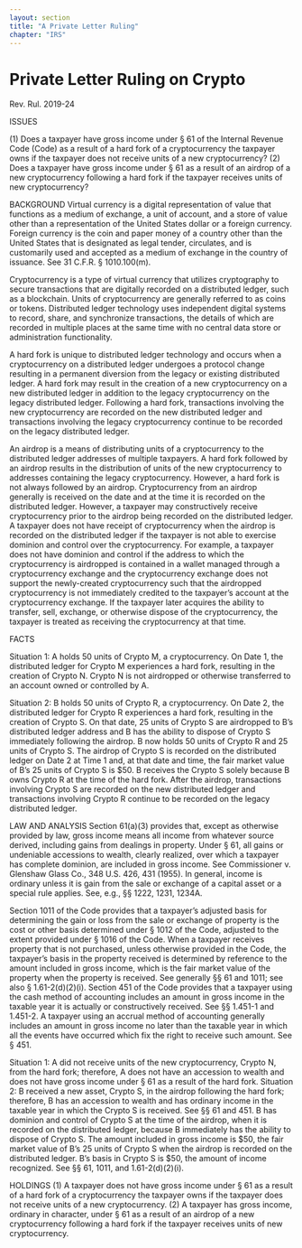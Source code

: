 ```yaml
---
layout: section
title: "A Private Letter Ruling"
chapter: "IRS"
---
```


# Private Letter Ruling on Crypto

Rev. Rul. 2019-24

ISSUES

(1) Does a taxpayer have gross income under § 61 of the Internal Revenue Code
(Code) as a result of a hard fork of a cryptocurrency the taxpayer owns if the taxpayer
does not receive units of a new cryptocurrency?
(2) Does a taxpayer have gross income under § 61 as a result of an airdrop of a
new cryptocurrency following a hard fork if the taxpayer receives units of new
cryptocurrency?

BACKGROUND
 Virtual currency is a digital representation of value that functions as a medium of
exchange, a unit of account, and a store of value other than a representation of the
United States dollar or a foreign currency. Foreign currency is the coin and paper
money of a country other than the United States that is designated as legal tender,
circulates, and is customarily used and accepted as a medium of exchange in the
country of issuance. See 31 C.F.R. § 1010.100(m). 

 Cryptocurrency is a type of virtual currency that utilizes cryptography to secure
transactions that are digitally recorded on a distributed ledger, such as a blockchain.
Units of cryptocurrency are generally referred to as coins or tokens. Distributed ledger
technology uses independent digital systems to record, share, and synchronize
transactions, the details of which are recorded in multiple places at the same time with
no central data store or administration functionality.

 A hard fork is unique to distributed ledger technology and occurs when a
cryptocurrency on a distributed ledger undergoes a protocol change resulting in a
permanent diversion from the legacy or existing distributed ledger. A hard fork may
result in the creation of a new cryptocurrency on a new distributed ledger in addition to
the legacy cryptocurrency on the legacy distributed ledger. Following a hard fork,
transactions involving the new cryptocurrency are recorded on the new distributed
ledger and transactions involving the legacy cryptocurrency continue to be recorded on
the legacy distributed ledger.

 An airdrop is a means of distributing units of a cryptocurrency to the distributed
ledger addresses of multiple taxpayers. A hard fork followed by an airdrop results in the
distribution of units of the new cryptocurrency to addresses containing the legacy
cryptocurrency. However, a hard fork is not always followed by an airdrop.
Cryptocurrency from an airdrop generally is received on the date and at the time
it is recorded on the distributed ledger. However, a taxpayer may constructively receive
cryptocurrency prior to the airdrop being recorded on the distributed ledger. A taxpayer
does not have receipt of cryptocurrency when the airdrop is recorded on the distributed
ledger if the taxpayer is not able to exercise dominion and control over the 
cryptocurrency. For example, a taxpayer does not have dominion and control if the
address to which the cryptocurrency is airdropped is contained in a wallet managed
through a cryptocurrency exchange and the cryptocurrency exchange does not support
the newly-created cryptocurrency such that the airdropped cryptocurrency is not
immediately credited to the taxpayer’s account at the cryptocurrency exchange. If the
taxpayer later acquires the ability to transfer, sell, exchange, or otherwise dispose of the
cryptocurrency, the taxpayer is treated as receiving the cryptocurrency at that time.

FACTS

Situation 1: A holds 50 units of Crypto M, a cryptocurrency. On Date 1, the
distributed ledger for Crypto M experiences a hard fork, resulting in the creation of
Crypto N. Crypto N is not airdropped or otherwise transferred to an account owned or
controlled by A.

Situation 2: B holds 50 units of Crypto R, a cryptocurrency. On Date 2, the
distributed ledger for Crypto R experiences a hard fork, resulting in the creation of
Crypto S. On that date, 25 units of Crypto S are airdropped to B’s distributed ledger
address and B has the ability to dispose of Crypto S immediately following the airdrop.
B now holds 50 units of Crypto R and 25 units of Crypto S. The airdrop of Crypto S is
recorded on the distributed ledger on Date 2 at Time 1 and, at that date and time, the
fair market value of B’s 25 units of Crypto S is $50. B receives the Crypto S solely
because B owns Crypto R at the time of the hard fork. After the airdrop, transactions
involving Crypto S are recorded on the new distributed ledger and transactions involving
Crypto R continue to be recorded on the legacy distributed ledger.

LAW AND ANALYSIS 
 Section 61(a)(3) provides that, except as otherwise provided by law, gross
income means all income from whatever source derived, including gains from dealings
in property. Under § 61, all gains or undeniable accessions to wealth, clearly realized,
over which a taxpayer has complete dominion, are included in gross income. See
Commissioner v. Glenshaw Glass Co., 348 U.S. 426, 431 (1955). In general, income is
ordinary unless it is gain from the sale or exchange of a capital asset or a special rule
applies. See, e.g., §§ 1222, 1231, 1234A.

 Section 1011 of the Code provides that a taxpayer’s adjusted basis for
determining the gain or loss from the sale or exchange of property is the cost or other
basis determined under § 1012 of the Code, adjusted to the extent provided under
§ 1016 of the Code. When a taxpayer receives property that is not purchased, unless
otherwise provided in the Code, the taxpayer’s basis in the property received is
determined by reference to the amount included in gross income, which is the fair
market value of the property when the property is received. See generally §§ 61 and
1011; see also § 1.61-2(d)(2)(i).
Section 451 of the Code provides that a taxpayer using the cash method of
accounting includes an amount in gross income in the taxable year it is actually or
constructively received. See §§ 1.451-1 and 1.451-2. A taxpayer using an accrual
method of accounting generally includes an amount in gross income no later than the
taxable year in which all the events have occurred which fix the right to receive such
amount. See § 451.

Situation 1: A did not receive units of the new cryptocurrency, Crypto N, from the
hard fork; therefore, A does not have an accession to wealth and does not have gross
income under § 61 as a result of the hard fork.
Situation 2: B received a new asset, Crypto S, in the airdrop following the hard
fork; therefore, B has an accession to wealth and has ordinary income in the taxable
year in which the Crypto S is received. See §§ 61 and 451. B has dominion and control
of Crypto S at the time of the airdrop, when it is recorded on the distributed ledger,
because B immediately has the ability to dispose of Crypto S. The amount included in
gross income is $50, the fair market value of B’s 25 units of Crypto S when the airdrop
is recorded on the distributed ledger. B’s basis in Crypto S is $50, the amount of
income recognized. See §§ 61, 1011, and 1.61-2(d)(2)(i).

HOLDINGS
(1) A taxpayer does not have gross income under § 61 as a result of a hard fork
of a cryptocurrency the taxpayer owns if the taxpayer does not receive units of a new
cryptocurrency.
 (2) A taxpayer has gross income, ordinary in character, under § 61 as a result of
an airdrop of a new cryptocurrency following a hard fork if the taxpayer receives units of
new cryptocurrency. 
